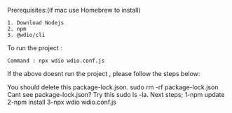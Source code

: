 Prerequisites:(if mac use Homebrew to install)

    1. Download Nodejs
    2. npm
    3. @wdio/cli
    
 To run the project :
 
    Command : npx wdio wdio.conf.js

If the above doesnt run the project , please follow the steps below:

You should delete this package-lock.json. sudo rm -rf package-lock.json
Cant see package-lock.json? Try this sudo ls -la.
Next steps;
1-npm update
2-npm install
3-npx wdio wdio.conf.js
